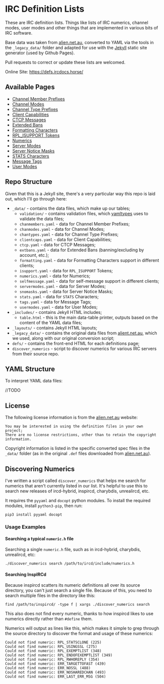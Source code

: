 # IRC Definition Lists

These are IRC definition lists. Things like lists of IRC numerics, channel modes, user modes and other things that are implemented in various bits of IRC software.

Base data was taken from [alien.net.au](https://www.alien.net.au/irc/), converted to YAML via the tools in the `_legacy_data/` folder and adapted for use with the [Jekyll](https://jekyllrb.com/) static site generator (used by Github Pages).

Pull requests to correct or update these lists are welcomed.

Online Site: https://defs.ircdocs.horse/

## Available Pages

* [Channel Member Prefixes](https://defs.ircdocs.horse/defs/chanmembers.html)
* [Channel Modes](https://defs.ircdocs.horse/defs/chanmodes.html)
* [Channel Type Prefixes](https://defs.ircdocs.horse/defs/chantypes.html)
* [Client Capabilities](https://defs.ircdocs.horse/defs/clientcaps.html)
* [CTCP Messages](https://defs.ircdocs.horse/defs/ctcp.html)
* [Extended Bans](https://defs.ircdocs.horse/defs/extbans.html)
* [Formatting Characters](https://defs.ircdocs.horse/info/formatting.html)
* [RPL_ISUPPORT Tokens](https://defs.ircdocs.horse/defs/isupport.html)
* [Numerics](https://defs.ircdocs.horse/defs/numerics.html)
* [Server Modes](https://defs.ircdocs.horse/defs/servermodes.html)
* [Server Notice Masks](https://defs.ircdocs.horse/defs/snomasks.html)
* [STATS Characters](https://defs.ircdocs.horse/defs/stats.html)
* [Message Tags](https://defs.ircdocs.horse/defs/tags.html)
* [User Modes](https://defs.ircdocs.horse/defs/usermodes.html)

## Repo Structure

Given that this is a Jekyll site, there's a very particular way this repo is laid out, which I'll go through here:

* `_data/` - contains the data files, which make up our tables;
  * `validation/` - contains validation files, which [yamltypes](https://github.com/DanielOaks/yamltypes) uses to validate the data files;
  * `chanmembers.yaml` - data for Channel Member Prefixes;
  * `chanmodes.yaml` - data for Channel Modes;
  * `chantypes.yaml` - data for Channel Type Prefixes;
  * `clientcaps.yaml` - data for Client Capabilities;
  * `ctcp.yaml` - data for CTCP Messages;
  * `extbans.yaml` - data for Extended Bans (banning/excluding by account, etc.);
  * `formatting.yaml` - data for Formatting Characters support in different clients;
  * `isupport.yaml` - data for `RPL_ISUPPORT` Tokens;
  * `numerics.yaml` - data for Numerics;
  * `selfmessage.yaml` - data for self-message support in different clients;
  * `servermodes.yaml` - data for Server Modes;
  * `snomasks.yaml` - data for Server Notice Masks;
  * `stats.yaml` - data for `STATS` Characters;
  * `tags.yaml` - data for Message Tags;
  * `usermodes.yaml` - data for User Modes;
* `_includes/` - contains Jekyll HTML includes;
  * `table.html` - this is the main data-table printer, outputs based on the content of the YAML data files;
* `_layouts/` - contains Jekyll HTML layouts;
* `_legacy_data/` - contains the original data files from [alient.net.au](https://www.alien.net.au/irc/), which we used, along with our original conversion script;
* `defs/` - contains the front-end HTML for each definitions page;
* `discover_numerics` - script to discover numerics for various IRC servers from their source repo.

## YAML Structure

To interpret YAML data files:

//TODO

## License

The following license information is from the [alien.net.au](https://www.alien.net.au/irc/) website:
```
You may be interested in using the definition files in your own project;
There are no license restrictions, other than to retain the copyright information.
```
Copyright information is listed in the specific converted spec files in the `_data/` folder (as in the original `.def` files downloaded from [alien.net.au](https://www.alien.net.au/irc/)).

## Discovering Numerics

I've written a script called `discover_numerics` that helps me search for numerics that aren't currently listed in our list. It's helpful to use this to search new releases of ircd-hybrid, inspircd, charybdis, unrealircd, etc.

It requires the `pyyaml` and `docopt` python modules. To install the required modules, install `python3-pip`, then run:
```
pip3 install pyyaml docopt
```

### Usage Examples

#### Searching a typical `numeric.h` file

Searching a single `numeric.h` file, such as in ircd-hybrid, charybdis, unrealircd, etc:
```
./discover_numerics search /path/to/ircd/include/numerics.h
```

#### Searching InspIRCd

Because inspircd scatters its numeric definitions all over its source directory, you can't just search a single file. Because of this, you need to search multiple files in the directory like this:

`find /path/to/inspircd/ -type f | xargs ./discover_numerics search`

This also does not find every numeric, thanks to how inspircd likes to use numerics directly rather than `#define` them.

Numerics will output as lines like this, which makes it simple to grep through the source directory to discover the format and usage of these numerics:
```
Could not find numeric: RPL_STATSCLONE (225)
Could not find numeric: RPL_USINGSSL (275)
Could not find numeric: RPL_EXEMPTLIST (348)
Could not find numeric: RPL_ENDOFEXEMPTLIST (349)
Could not find numeric: RPL_RWHOREPLY (354)
Could not find numeric: ERR_TARGETTOFAST (439)
Could not find numeric: ERR_NOSSL (488)
Could not find numeric: ERR_NOSHAREDCHAN (493)
Could not find numeric: ERR_LAST_ERR_MSG (504)
```
